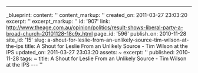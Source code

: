 ---
_blueprint:
  content: ''
  content_markup: ''
  created_on: 2011-03-27 23:03:20
  excerpt: ''
  excerpt_markup: ''
  id: '907'
  link: http://www.theage.com.au/opinion/politics/result-shows-liberal-party-a-broad-church-20101128-18c9x.html
  page_id: '596'
  publish_on: 2010-11-28
  site_id: '15'
  slug: a-shout-for-leslie-from-an-unlikely-source-tim-wilson-at-the-ips
  title: A Shout for Leslie From an Unlikely Source - Tim Wilson at the IPS
  updated_on: 2011-03-27 23:03:20
assets: ~
excerpt: ''
published: 2010-11-28
tags: ~
title: A Shout for Leslie From an Unlikely Source - Tim Wilson at the IPS
--- ''
